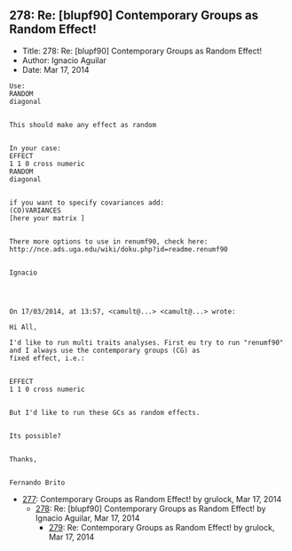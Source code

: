 ## 278: Re: [blupf90] Contemporary Groups as Random Effect!

- Title: 278: Re: [blupf90] Contemporary Groups as Random Effect!
- Author: Ignacio Aguilar
- Date: Mar 17, 2014

```
Use:
RANDOM
diagonal


This should make any effect as random


In your case:
EFFECT 
1 1 0 cross numeric
RANDOM
diagonal 


if you want to specify covariances add: 
(CO)VARIANCES 
[here your matrix ]


There more options to use in renumf90, check here:
http://nce.ads.uga.edu/wiki/doku.php?id=readme.renumf90


Ignacio 




On 17/03/2014, at 13:57, <camult@...> <camult@...> wrote:

Hi All,

I'd like to run multi traits analyses. First eu try to run "renumf90" and I always use the contemporary groups (CG) as
fixed effect, i.e.:


EFFECT
1 1 0 cross numeric


But I'd like to run these GCs as random effects.


Its possible?


Thanks,


Fernando Brito
```

- [277](0277.md): Contemporary Groups as Random Effect! by grulock, Mar 17, 2014
    - [278](0278.md): Re: [blupf90] Contemporary Groups as Random Effect! by Ignacio Aguilar, Mar 17, 2014
        - [279](0279.md): Re: Contemporary Groups as Random Effect! by grulock, Mar 17, 2014
